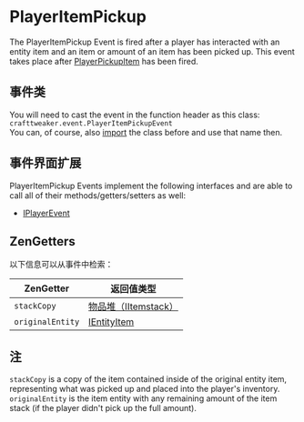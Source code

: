 # PlayerItemPickup

The PlayerItemPickup Event is fired after a player has interacted with an entity item and an item or amount of an item has been picked up. This event takes place after [PlayerPickupItem](/Vanilla/Events/Events/PlayerPickupItem/) has been fired.

## 事件类
You will need to cast the event in the function header as this class:  
`crafttweaker.event.PlayerItemPickupEvent`  
You can, of course, also [import](/AdvancedFunctions/Import/) the class before and use that name then.

## 事件界面扩展
PlayerItemPickup Events implement the following interfaces and are able to call all of their methods/getters/setters as well:

- [IPlayerEvent](/Vanilla/Events/Events/IPlayerEvent/)


## ZenGetters
以下信息可以从事件中检索：

| ZenGetter        | 返回值类型                                         |
| ---------------- | --------------------------------------------- |
| `stackCopy`      | [物品堆（IItemstack）](/Vanilla/Items/IItemStack/) |
| `originalEntity` | [IEntityItem](/Vanilla/Entities/IEntityItem/) |

## 注

`stackCopy` is a copy of the item contained inside of the original entity item, representing what was picked up and placed into the player's inventory. `originalEntity` is the item entity with any remaining amount of the item stack (if the player didn't pick up the full amount).
